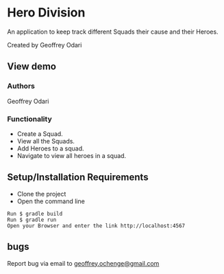 # Hero Division
An application to keep track different Squads their cause and their Heroes.

Created by Geoffrey Odari
## View demo


### Authors
Geoffrey Odari

### Functionality
* Create a Squad.
* View all the Squads.
* Add Heroes to a squad.
* Navigate to view all heroes in a squad.

## Setup/Installation Requirements
* Clone the project
* Open the command line
```
Run $ gradle build
Run $ gradle run
Open your Browser and enter the link http://localhost:4567
```
## bugs
Report bug via email to geoffrey.ochenge@gmail.com